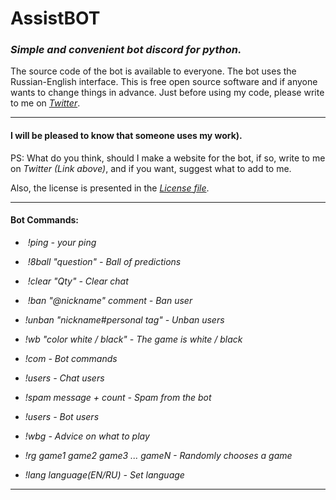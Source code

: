 # AssistBOT
### _Simple and convenient bot discord for python._
The source code of the bot is available to everyone.
The bot uses the Russian-English interface.
This is free open source software and if anyone wants to change things in advance.
Just before using my code, please write to me on _[Twitter](https://twitter.com/MZaytsevCode)_.
___
#### I will be pleased to know that someone uses my work).
PS: What do you think, should I make a website for the bot, if so, write to me on _Twitter (Link above)_, and if you want, suggest what to add to me.

Also, the license is presented in the _[License file](https://github.com/MZaytsevCode/AssistBOT/blob/master/LICENSE)_.

___
#### Bot Commands:
*  _!ping - your ping_

*  _!8ball "question" - Ball of predictions_

*  _!clear "Qty" - Clear chat_

*  _!ban "@nickname" comment - Ban user_

*  _!unban "nickname#personal tag" - Unban users_

*  _!wb "color white / black" - The game is white / black_

*  _!com - Bot commands_

*  _!users - Chat users_

*  _!spam message + count - Spam from the bot_

*  _!users - Bot users_

*  _!wbg - Advice on what to play_

*  _!rg game1 game2 game3 ... gameN - Randomly chooses a game_

*  _!lang language(EN/RU) - Set language_
___
